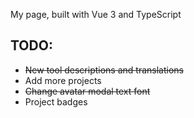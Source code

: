 My page, built with Vue 3 and TypeScript

## TODO:
* ~~New tool descriptions and translations~~
* Add more projects
* ~~Change avatar modal text font~~
* Project badges